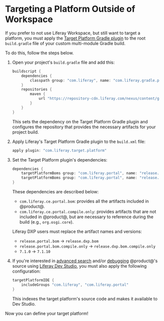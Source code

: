 # Targeting a Platform Outside of Workspace

If you prefer to not use Liferay Workspace, but still want to target a platform,
you must apply the 
[Target Platform Gradle plugin](/docs/reference/7-2/-/knowledge_base/reference/target-platform-gradle-plugin)
to the root `build.gradle` file of your custom multi-module Gradle build.

To do this, follow the steps below.

1.  Open your project's `build.gradle` file and add this:

    ```groovy
    buildscript {
        dependencies {
            classpath group: "com.liferay", name: "com.liferay.gradle.plugins.target.platform", version: "1.1.6"
        }
        repositories {
            maven {
                url "https://repository-cdn.liferay.com/nexus/content/groups/public"
            }
        }
    }
    ```

    This sets the dependency on the Target Platform Gradle plugin and configures
    the repository that provides the necessary artifacts for your project build.

2.  Apply Liferay's Target Platform Gradle plugin to the `build.xml` file:

    ```groovy
    apply plugin: "com.liferay.target.platform"
    ```

3.  Set the Target Platform plugin's dependencies:

    ```groovy
    dependencies {
        targetPlatformBoms group: "com.liferay.portal", name: "release.portal.bom", version: "7.1.0"
        targetPlatformBoms group: "com.liferay.portal", name: "release.portal.bom.compile.only", version: "7.1.0"
    }
    ```

    These dependencies are described below:

    - `com.liferay.ce.portal.bom`: provides all the artifacts included in
      @product@.
    - `com.liferay.ce.portal.compile.only`: provides artifacts that are not
      included in @product@, but are necessary to reference during the build
      (e.g., `org.osgi.core`).

    Liferay DXP users must replace the artifact names and versions:

    - `release.portal.bom` &rarr; `release.dxp.bom`
    - `release.portal.bom.compile.only` &rarr; `release.dxp.bom.compile.only`
    - `7.1.0` &rarr; `7.1.10`

4.  If you're interested in
[advanced search](/docs/reference/7-2/-/knowledge_base/reference/searching-product-source-in-dev-studio)
and/or
[debugging](/docs/reference/7-2/-/knowledge_base/reference/debugging-product-source-in-dev-studio)
@product@'s source using
[Liferay Dev Studio](/docs/reference/7-2/-/knowledge_base/reference/liferay-dev-studio),
you must also apply the following configuration:

    ```groovy
    targetPlatformIDE {
        includeGroups "com.liferay", "com.liferay.portal"
    }
    ```

    This indexes the target platform's source code and makes it available to
    Dev Studio.

Now you can define your target platform!